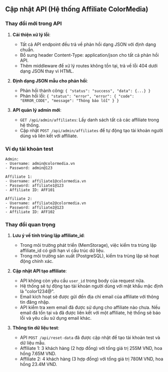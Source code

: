 ## Cập nhật API (Hệ thống Affiliate ColorMedia)

### Thay đổi mới trong API

1. **Cải thiện xử lý lỗi**:
   - Tất cả API endpoint đều trả về phản hồi dạng JSON với định dạng chuẩn.
   - Bổ sung header Content-Type: application/json cho tất cả phản hồi API.
   - Thêm middleware để xử lý routes không tồn tại, trả về lỗi 404 dưới dạng JSON thay vì HTML.

2. **Định dạng JSON mẫu cho phản hồi**:
   - Phản hồi thành công: `{ "status": "success", "data": {...} }`
   - Phản hồi lỗi: `{ "status": "error", "error": { "code": "ERROR_CODE", "message": "Thông báo lỗi" } }`

3. **API quản lý admin mới**:
   - `GET /api/admin/affiliates`: Lấy danh sách tất cả các affiliate trong hệ thống.
   - Cập nhật `POST /api/admin/affiliates` để tự động tạo tài khoản người dùng và liên kết với affiliate.

### Ví dụ tài khoản test

```
Admin:
- Username: admin@colormedia.vn
- Password: admin@123

Affiliate 1:
- Username: affiliate1@colormedia.vn
- Password: affiliate1@123
- Affiliate ID: AFF101

Affiliate 2:
- Username: affiliate2@colormedia.vn
- Password: affiliate2@123
- Affiliate ID: AFF102
```

### Thay đổi quan trọng

1. **Lưu ý về tính trùng lặp affiliate_id**:
   - Trong môi trường phát triển (MemStorage), việc kiểm tra trùng lặp affiliate_id có giới hạn vì cấu trúc dữ liệu.
   - Trong môi trường sản xuất (PostgreSQL), kiểm tra trùng lặp sẽ hoạt động chính xác.

2. **Cập nhật API tạo affiliate**:
   - API không còn yêu cầu `user_id` trong body của request nữa.
   - Hệ thống sẽ tự động tạo tài khoản người dùng với mật khẩu mặc định là "color1234@".
   - Email kích hoạt sẽ được gửi đến địa chỉ email của affiliate với thông tin đăng nhập.
   - API kiểm tra xem email đã được sử dụng cho affiliate nào chưa. Nếu email đã tồn tại và đã được liên kết với một affiliate, hệ thống sẽ báo lỗi và yêu cầu sử dụng email khác.

3. **Thông tin dữ liệu test**:
   - API `POST /api/reset-data` đã được cập nhật để tạo tài khoản test và dữ liệu mẫu.
   - Affiliate 1: 3 khách hàng (2 hợp đồng) với tổng giá trị 255M VND, hoa hồng 7.65M VND.
   - Affiliate 2: 4 khách hàng (3 hợp đồng) với tổng giá trị 780M VND, hoa hồng 23.4M VND.